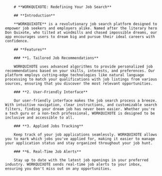 
        # **WORKQUIXOTE: Redefining Your Job Search**

        ## **Introduction**

        **WORKQUIXOTE** is a revolutionary job search platform designed to empower job seekers and employers alike. Named after the literary hero Don Quixote, who tilted at windmills and chased impossible dreams, our app encourages users to dream big and pursue their ideal careers with confidence.

        ## **Features**

        ### **1. Tailored Job Recommendations**

        WORKQUIXOTE uses advanced algorithms to provide personalized job recommendations based on your skills, interests, and preferences. Our platform employs cutting-edge technologies like natural language processing to match your qualifications with job listings from various sources, ensuring that you discover the most relevant opportunities.

        ### **2. User-Friendly Interface**

        Our user-friendly interface makes the job search process a breeze. With intuitive navigation, clear instructions, and customizable search filters, finding your dream job has never been easier. Whether you're a tech guru or a non-tech professional, WORKQUIXOTE is designed to be inclusive and accessible to all.

        ### **3. Applied Jobs Tracking**

        Keep track of your job applications seamlessly. WORKQUIXOTE allows you to mark which jobs you've applied for, making it easier to manage your application status and stay organized throughout your job hunt.

        ### **6. Real-Time Job Alerts**

        Stay up to date with the latest job openings in your preferred industry. WORKQUIXOTE sends real-time job alerts to your inbox, ensuring you don't miss out on any opportunities.
     
